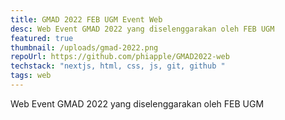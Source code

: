 ```yaml
---
title: GMAD 2022 FEB UGM Event Web
desc: Web Event GMAD 2022 yang diselenggarakan oleh FEB UGM
featured: true
thumbnail: /uploads/gmad-2022.png
repoUrl: https://github.com/phiapple/GMAD2022-web
techstack: "nextjs, html, css, js, git, github "
tags: web
---
```

Web Event GMAD 2022 yang diselenggarakan oleh FEB UGM
